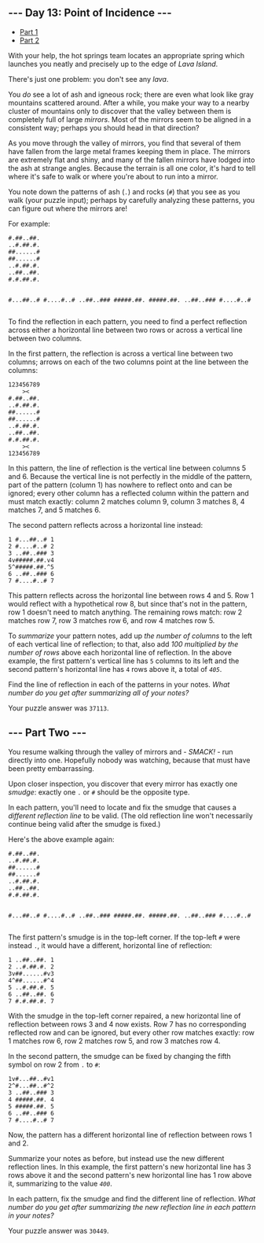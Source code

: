 <article class="day-desc"><h2>--- Day 13: Point of Incidence ---</h2>
<ul>
<li><a href="13a.php">Part 1</a></li>
<li><a href="13b.php">Part 2</a></li>
</ul>
<p>With your help, the hot springs team locates an appropriate spring which launches you neatly and precisely up to the edge of <em>Lava Island</em>.</p>
<p>There's just one problem: you don't see any <em>lava</em>.</p>
<p>You <em>do</em> see a lot of ash and igneous rock; there are even what look like gray mountains scattered around. After a while, you make your way to a nearby cluster of mountains only to discover that the valley between them is completely full of large <em>mirrors</em>.  Most of the mirrors seem to be aligned in a consistent way; perhaps you should head in that direction?</p>
<p>As you move through the valley of mirrors, you find that several of them have fallen from the large metal frames keeping them in place. The mirrors are extremely flat and shiny, and many of the fallen mirrors have lodged into the ash at strange angles. Because the terrain is all one color, it's hard to tell where it's safe to walk or where you're about to run into a mirror.</p>
<p>You note down the patterns of ash (<code>.</code>) and rocks (<code>#</code>) that you see as you walk (your puzzle input); perhaps by carefully analyzing these patterns, you can figure out where the mirrors are!</p>
<p>For example:</p>
<pre><code>#.##..##.
..#.##.#.
##......#
##......#
..#.##.#.
..##..##.
#.#.##.#.

#...##..#
#....#..#
..##..###
#####.##.
#####.##.
..##..###
#....#..#
</code></pre>
<p>To find the reflection in each pattern, you need to find a perfect reflection across either a horizontal line between two rows or across a vertical line between two columns.</p>
<p>In the first pattern, the reflection is across a vertical line between two columns; arrows on each of the two columns point at the line between the columns:</p>
<pre><code>123456789
    &gt;&lt;   
#.##..##.
..#.##.#.
##......#
##......#
..#.##.#.
..##..##.
#.#.##.#.
    &gt;&lt;   
123456789
</code></pre>
<p>In this pattern, the line of reflection is the vertical line between columns 5 and 6. Because the vertical line is not perfectly in the middle of the pattern, part of the pattern (column 1) has nowhere to reflect onto and can be ignored; every other column has a reflected column within the pattern and must match exactly: column 2 matches column 9, column 3 matches 8, 4 matches 7, and 5 matches 6.</p>
<p>The second pattern reflects across a horizontal line instead:</p>
<pre><code>1 #...##..# 1
2 #....#..# 2
3 ..##..### 3
4v#####.##.v4
5^#####.##.^5
6 ..##..### 6
7 #....#..# 7
</code></pre>
<p>This pattern reflects across the horizontal line between rows 4 and 5. Row 1 would reflect with a hypothetical row 8, but since that's not in the pattern, row 1 doesn't need to match anything. The remaining rows match: row 2 matches row 7, row 3 matches row 6, and row 4 matches row 5.</p>
<p>To <em>summarize</em> your pattern notes, add up <em>the number of columns</em> to the left of each vertical line of reflection; to that, also add <em>100 multiplied by the number of rows</em> above each horizontal line of reflection. In the above example, the first pattern's vertical line has <code>5</code> columns to its left and the second pattern's horizontal line has <code>4</code> rows above it, a total of <code><em>405</em></code>.</p>
<p>Find the line of reflection in each of the patterns in your notes. <em>What number do you get after summarizing all of your notes?</em></p>
</article>
<p>Your puzzle answer was <code>37113</code>.</p><article class="day-desc"><h2 id="part2">--- Part Two ---</h2><p>You resume walking through the valley of mirrors and - <em>SMACK!</em> - run directly into one. Hopefully <span title="Sorry, Nobody saw that.">nobody</span> was watching, because that must have been pretty embarrassing.</p>
<p>Upon closer inspection, you discover that every mirror has exactly one <em>smudge</em>: exactly one <code>.</code> or <code>#</code> should be the opposite type.</p>
<p>In each pattern, you'll need to locate and fix the smudge that causes a <em>different reflection line</em> to be valid. (The old reflection line won't necessarily continue being valid after the smudge is fixed.)</p>
<p>Here's the above example again:</p>
<pre><code>#.##..##.
..#.##.#.
##......#
##......#
..#.##.#.
..##..##.
#.#.##.#.

#...##..#
#....#..#
..##..###
#####.##.
#####.##.
..##..###
#....#..#
</code></pre>
<p>The first pattern's smudge is in the top-left corner. If the top-left <code>#</code> were instead <code>.</code>, it would have a different, horizontal line of reflection:</p>
<pre><code>1 ..##..##. 1
2 ..#.##.#. 2
3v##......#v3
4^##......#^4
5 ..#.##.#. 5
6 ..##..##. 6
7 #.#.##.#. 7
</code></pre>
<p>With the smudge in the top-left corner repaired, a new horizontal line of reflection between rows 3 and 4 now exists. Row 7 has no corresponding reflected row and can be ignored, but every other row matches exactly: row 1 matches row 6, row 2 matches row 5, and row 3 matches row 4.</p>
<p>In the second pattern, the smudge can be fixed by changing the fifth symbol on row 2 from <code>.</code> to <code>#</code>:</p>
<pre><code>1v#...##..#v1
2^#...##..#^2
3 ..##..### 3
4 #####.##. 4
5 #####.##. 5
6 ..##..### 6
7 #....#..# 7
</code></pre>
<p>Now, the pattern has a different horizontal line of reflection between rows 1 and 2.</p>
<p>Summarize your notes as before, but instead use the new different reflection lines. In this example, the first pattern's new horizontal line has 3 rows above it and the second pattern's new horizontal line has 1 row above it, summarizing to the value <code><em>400</em></code>.</p>
<p>In each pattern, fix the smudge and find the different line of reflection. <em>What number do you get after summarizing the new reflection line in each pattern in your notes?</em></p>
</article>
<p>Your puzzle answer was <code>30449</code>.</p>